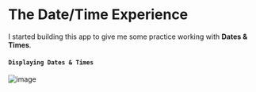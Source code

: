# The Date/Time Experience

I started building this app to give me some practice working with **Dates & Times**.

#### **`Displaying Dates & Times`**

![image](https://github.com/user-attachments/assets/7a5af90a-e4a4-4164-95ce-d3cd53767a68)
